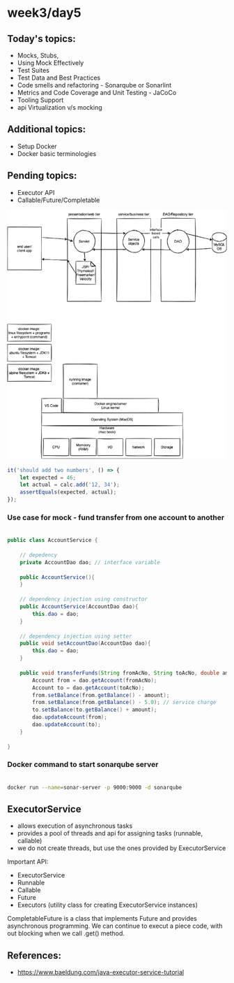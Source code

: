 # week3/day5

## Today's topics:

-   Mocks, Stubs,
-   Using Mock Effectively
-   Test Suites
-   Test Data and Best Practices
-   Code smells and refactoring - Sonarqube or Sonarlint
-   Metrics and Code Coverage and Unit Testing - JaCoCo
-   Tooling Support
-   api Virtualization v/s mocking

## Additional topics:

-   Setup Docker
-   Docker basic terminologies

## Pending topics:

-   Executor API
-   Callable/Future/Completable

![](./concepts.dio.png)

```javascript
it('should add two numbers', () => {
    let expected = 46;
    let actual = calc.add('12, 34');
    assertEquals(expected, actual);
});
```

### Use case for mock - fund transfer from one account to another

```java

public class AccountService {

    // depedency
    private AccountDao dao; // interface variable

    public AccountService(){
    }

    // dependency injection using constructor
    public AccountService(AccountDao dao){
        this.dao = dao;
    }

    // dependency injection using setter
    public void setAccountDao(AccountDao dao){
        this.dao = dao;
    }

    public void transferFunds(String fromAcNo, String toAcNo, double amount) throws ServiceException {
        Account from = dao.getAccount(fromAcNo);
        Account to = dao.getAccount(toAcNo);
        from.setBalance(from.getBalance() - amount);
        from.setBalance(from.getBalance() - 5.0); // service charge
        to.setBalance(to.getBalance() + amount);
        dao.updateAccount(from);
        dao.updateAccount(to);
    }

}

```

### Docker command to start sonarqube server

```sh

docker run --name=sonar-server -p 9000:9000 -d sonarqube

```

## ExecutorService

-   allows execution of asynchronous tasks
-   provides a pool of threads and api for assigning tasks (runnable, callable)
-   we do not create threads, but use the ones provided by ExecutorService

Important API:

-   ExecutorService
-   Runnable
-   Callable
-   Future
-   Executors (utility class for creating ExecutorService instances)

CompletableFuture is a class that implements Future and provides asynchronous programming. We can continue to execut a piece code, with out blocking when we call .get() method.

## References:

-   https://www.baeldung.com/java-executor-service-tutorial
